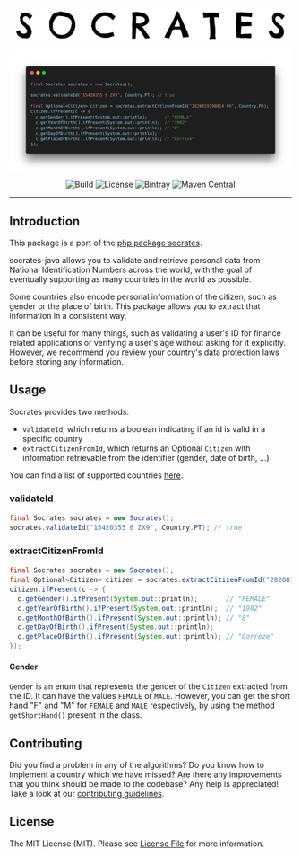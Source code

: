<p align="center">
    <img src="https://raw.githubusercontent.com/reducktion/socrates-java/master/docs/logo.png" alt="Socrates logo" width="480">
</p>
<p align="center">
    <img src="https://raw.githubusercontent.com/reducktion/socrates-java/master/docs/example.png" alt="Usage example" width="800">
</p>
<p align="center">
    <img alt="Build" src="https://github.com/reducktion/socrates-java/workflows/Build/badge.svg?branch=master">
    <img alt="License" src="https://img.shields.io/github/license/reducktion/socrates-java">
    <img alt="Bintray" src="https://img.shields.io/bintray/v/reducktion/com.github.reducktion/socrates-java">
    <img alt="Maven Central" src="https://img.shields.io/maven-central/v/com.github.reducktion/socrates-java">
</p>

---
## Introduction
This package is a port of the [php package socrates](https://github.com/reducktion/socrates).

socrates-java allows you to validate and retrieve personal data from National Identification Numbers across the world, 
with the goal of eventually supporting as many countries in the world as possible.

Some countries also encode personal information of the citizen, such as gender or the place of birth. This package allows you to extract that information in 
a consistent way.

It can be useful for many things, such as validating a user's ID for finance related applications or verifying a user's age without asking for it explicitly.
However, we recommend you review your country's data protection laws before storing any information.

## Usage
Socrates provides two methods:
* `validateId`, which returns a boolean indicating if an id is valid in a specific country
* `extractCitizenFromId`, which returns an Optional `Citizen` with information retrievable from the identifier (gender, date of birth, ...)

You can find a list of supported countries [here](COUNTRIES.md).

### validateId
```java
final Socrates socrates = new Socrates();
socrates.validateId("15420355 6 ZX9", Country.PT); // true
```

### extractCitizenFromId
```java
final Socrates socrates = new Socrates();
final Optional<Citizen> citizen = socrates.extractCitizenFromId("2820819398814 09", Country.FR);
citizen.ifPresent(c -> {
  c.getGender().ifPresent(System.out::println);       // "FEMALE"
  c.getYearOfBirth().ifPresent(System.out::println);  // "1982"
  c.getMonthOfBirth().ifPresent(System.out::println); // "8"
  c.getDayOfBirth().ifPresent(System.out::println);
  c.getPlaceOfBirth().ifPresent(System.out::println); // "Corrèze"
});
```

#### Gender
`Gender` is an enum that represents the gender of the `Citizen` extracted from the ID. It can have the values `FEMALE` or `MALE`. However, you can get the
short hand "F" and "M" for `FEMALE` and `MALE` respectively, by using the method `getShortHand()` present in the class.

## Contributing
Did you find a problem in any of the algorithms? 
Do you know how to implement a country which we have missed?
Are there any improvements that you think should be made to the codebase?
Any help is appreciated! Take a look at our [contributing guidelines](CONTRIBUTING.md).

## License
The MIT License (MIT). Please see [License File](LICENSE.md) for more information.
